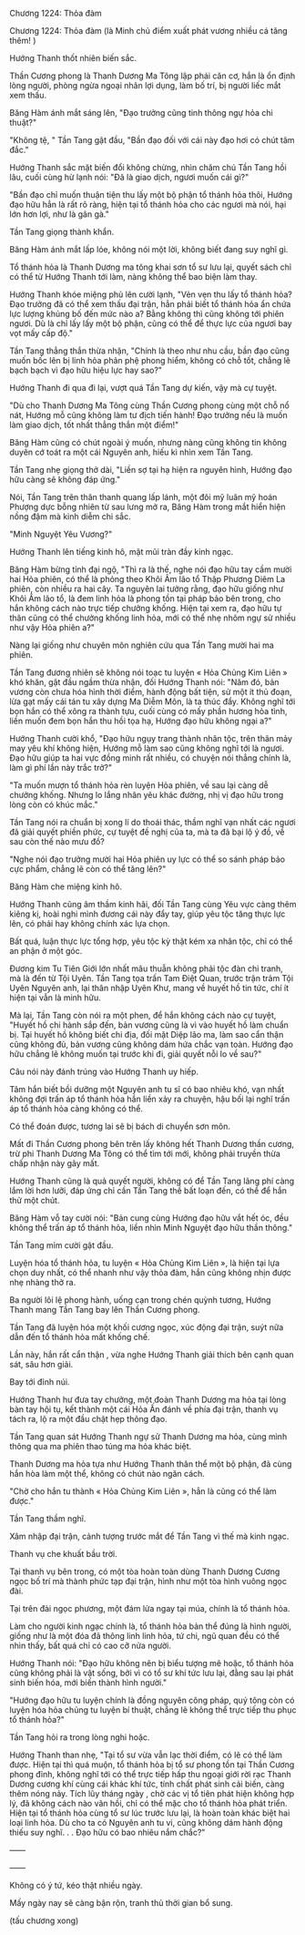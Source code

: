 




Chương 1224: Thỏa đàm


Chương 1224: Thỏa đàm (là Minh chủ điểm xuất phát vương nhiều cá tăng thêm! )

Hướng Thanh thốt nhiên biến sắc.

Thần Cương phong là Thanh Dương Ma Tông lập phái căn cơ, hắn là ổn định lòng người, phòng ngừa ngoại nhân lợi dụng, làm bố trí, bị người liếc mắt xem thấu.

Băng Hàm ánh mắt sáng lên, "Đạo trưởng cũng tinh thông ngự hỏa chi thuật?"

"Không tệ, " Tần Tang gật đầu, "Bần đạo đối với cái này đạo hơi có chút tâm đắc."

Hướng Thanh sắc mặt biến đổi không chừng, nhìn chăm chú Tần Tang hồi lâu, cuối cùng hừ lạnh nói: "Đã là giao dịch, ngươi muốn cái gì?"

"Bần đạo chỉ muốn thuận tiện thu lấy một bộ phận tổ thánh hỏa thôi, Hướng đạo hữu hẳn là rất rõ ràng, hiện tại tổ thánh hỏa cho các ngươi mà nói, hại lớn hơn lợi, như là gân gà."

Tần Tang giọng thành khẩn.

Băng Hàm ánh mắt lấp lóe, không nói một lời, không biết đang suy nghĩ gì.

Tổ thánh hỏa là Thanh Dương ma tông khai sơn tổ sư lưu lại, quyết sách chỉ có thể từ Hướng Thanh tới làm, nàng không thể bao biện làm thay.

Hướng Thanh khóe miệng phủ lên cười lạnh, "Vẻn vẹn thu lấy tổ thánh hỏa? Đạo trưởng đã có thể xem thấu đại trận, hẳn phải biết tổ thánh hỏa ẩn chứa lực lượng khủng bố đến mức nào a? Bằng không thì cũng không tới phiên ngươi. Dù là chỉ lấy lấy một bộ phận, cũng có thể để thực lực của ngươi bay vọt mấy cấp độ."

Tần Tang thẳng thắn thừa nhận, "Chính là theo như nhu cầu, bần đạo cũng muốn bốc lên bị linh hỏa phản phệ phong hiểm, không có chỗ tốt, chẳng lẽ bạch bạch vì đạo hữu hiệu lực hay sao?"

Hướng Thanh đi qua đi lại, vượt quá Tần Tang dự kiến, vậy mà cự tuyệt.

"Dù cho Thanh Dương Ma Tông cùng Thần Cương phong cùng một chỗ nổ nát, Hướng mỗ cũng không làm tư địch tiến hành! Đạo trưởng nếu là muốn làm giao dịch, tốt nhất thẳng thắn một điểm!"

Băng Hàm cũng có chút ngoài ý muốn, nhưng nàng cũng không tin không duyên cớ toát ra một cái Nguyên anh, hiếu kì nhìn xem Tần Tang.

Tần Tang nhẹ giọng thở dài, "Liền sợ tại hạ hiện ra nguyên hình, Hướng đạo hữu càng sẽ không đáp ứng."

Nói, Tần Tang trên thân thanh quang lấp lánh, một đôi mỹ luân mỹ hoán Phượng dực bỗng nhiên từ sau lưng mở ra, Băng Hàm trong mắt hiển hiện nồng đậm mà kinh diễm chi sắc.

"Minh Nguyệt Yêu Vương?"

Hướng Thanh lên tiếng kinh hô, mặt mũi tràn đầy kinh ngạc.

Băng Hàm bừng tỉnh đại ngộ, "Thì ra là thế, nghe nói đạo hữu tay cầm mười hai Hỏa phiên, có thể là phỏng theo Khôi Âm lão tổ Thập Phương Diêm La phiên, còn nhiều ra hai cây. Ta nguyên lai tưởng rằng, đạo hữu giống như Khôi Âm lão tổ, là đem linh hỏa là phong tồn tại pháp bảo bên trong, cho hắn không cách nào trực tiếp chưởng khống. Hiện tại xem ra, đạo hữu tự thân cũng có thể chưởng khống linh hỏa, mới có thể nhẹ nhõm ngự sử nhiều như vậy Hỏa phiên a?"

Nàng lại giống như chuyên môn nghiên cứu qua Tần Tang mười hai ma phiên.

Tần Tang đương nhiên sẽ không nói toạc tu luyện « Hỏa Chủng Kim Liên » khó khăn, gật đầu ngầm thừa nhận, đối Hướng Thanh nói: "Năm đó, bản vương còn chưa hóa hình thời điểm, hành động bất tiện, sử một ít thủ đoạn, lừa gạt mấy cái tán tu xây dựng Ma Diễm Môn, là ta thúc đẩy. Không nghĩ tới bọn hắn có thể xông ra thành tựu, cuối cùng có mấy phần hương hỏa tình, liền muốn đem bọn hắn thu hồi tọa hạ, Hướng đạo hữu không ngại a?"

Hướng Thanh cười khổ, "Đạo hữu ngụy trang thành nhân tộc, trên thân mảy may yêu khí không hiện, Hướng mỗ làm sao cũng không nghĩ tới là ngươi. Đạo hữu giúp ta hai vực đồng minh rất nhiều, có chuyện nói thẳng chính là, làm gì phí lần này trắc trở?"

"Ta muốn mượn tổ thánh hỏa rèn luyện Hỏa phiên, về sau lại càng dễ chưởng khống. Nhưng lo lắng nhân yêu khác đường, nhị vị đạo hữu trong lòng còn có khúc mắc."

Tần Tang nói ra chuẩn bị xong lí do thoái thác, thầm nghĩ vạn nhất các ngươi đã giải quyết phiền phức, cự tuyệt đề nghị của ta, mà ta đã bại lộ ý đồ, về sau còn thế nào mưu đồ?

"Nghe nói đạo trưởng mười hai Hỏa phiên uy lực có thể so sánh pháp bảo cực phẩm, chẳng lẽ còn có thể tăng lên?"

Băng Hàm che miệng kinh hô.

Hướng Thanh cũng âm thầm kinh hãi, đối Tần Tang cùng Yêu vực càng thêm kiêng kị, hoài nghi mình đương cái này đẩy tay, giúp yêu tộc tăng thực lực lên, có phải hay không chính xác lựa chọn.

Bất quá, luận thực lực tổng hợp, yêu tộc kỳ thật kém xa nhân tộc, chỉ có thể an phận ở một góc.

Đương kim Tu Tiên Giới lớn nhất mâu thuẫn không phải tộc đàn chi tranh, mà là đến từ Tội Uyên. Tần Tang tọa trấn Tam Điệt Quan, trước trận trảm Tội Uyên Nguyên anh, lại thân nhập Uyên Khư, mang về huyết hồ tin tức, chí ít hiện tại vẫn là minh hữu.

Mà lại, Tần Tang còn nói ra một phen, để hắn không cách nào cự tuyệt, "Huyết hồ chi hành sắp đến, bản vương cũng là vì vào huyết hồ làm chuẩn bị. Tại huyết hồ không biết chi địa, đối mặt Diệp lão ma, làm sao cẩn thận cũng không đủ, bản vương cũng không dám hứa chắc vạn toàn. Hướng đạo hữu chẳng lẽ không muốn tại trước khi đi, giải quyết nỗi lo về sau?"

Câu nói này đánh trúng vào Hướng Thanh uy hiếp.

Tâm hắn biết bồi dưỡng một Nguyên anh tu sĩ có bao nhiêu khó, vạn nhất không đợi trấn áp tổ thánh hỏa hắn liền xảy ra chuyện, hậu bối lại nghĩ trấn áp tổ thánh hỏa càng không có thể.

Có thể đoán được, tương lai sẽ bị bách di chuyển sơn môn.

Mất đi Thần Cương phong bên trên lấy không hết Thanh Dương thần cương, trừ phi Thanh Dương Ma Tông có thể tìm tới mới, không phải truyền thừa chấp nhận này gãy mất.

Hướng Thanh cũng là quả quyết người, không có để Tần Tang lãng phí càng lắm lời hơn lưỡi, đáp ứng chỉ cần Tần Tang thề bất loạn đến, có thể để hắn thử một chút.

Băng Hàm vỗ tay cười nói: "Bản cung cùng Hướng đạo hữu vắt hết óc, đều không thể trấn áp tổ thánh hỏa, liền nhìn Minh Nguyệt đạo hữu thần thông."

Tần Tang mỉm cười gật đầu.

Luyện hóa tổ thánh hỏa, tu luyện « Hỏa Chủng Kim Liên », là hiện tại lựa chọn duy nhất, có thể nhanh như vậy thỏa đàm, hắn cũng không nhịn được nhẹ nhàng thở ra.

Ba người lôi lệ phong hành, uống cạn trong chén quỳnh tương, Hướng Thanh mang Tần Tang bay lên Thần Cương phong.

Tần Tang đã luyện hóa một khối cương ngọc, xúc động đại trận, suýt nữa dẫn đến tổ thánh hỏa mất khống chế.

Lần này, hắn rất cẩn thận , vừa nghe Hướng Thanh giải thích bên cạnh quan sát, sâu hơn giải.

Bay tới đỉnh núi.

Hướng Thanh hư đưa tay chưởng, một đoàn Thanh Dương ma hỏa tại lòng bàn tay hội tụ, kết thành một cái Hỏa Ấn đánh về phía đại trận, thanh vụ tách ra, lộ ra một đầu chật hẹp thông đạo.

Tần Tang quan sát Hướng Thanh ngự sử Thanh Dương ma hỏa, cùng mình thông qua ma phiên thao túng ma hỏa khác biệt.

Thanh Dương ma hỏa tựa như Hướng Thanh thân thể một bộ phận, đã cùng hắn hòa làm một thể, không có chút nào ngăn cách.

"Chờ cho hắn tu thành « Hỏa Chủng Kim Liên », hẳn là cũng có thể làm được."

Tần Tang thầm nghĩ.

Xâm nhập đại trận, cảnh tượng trước mắt để Tần Tang vì thế mà kinh ngạc.

Thanh vụ che khuất bầu trời.

Tại thanh vụ bên trong, có một tòa hoàn toàn dùng Thanh Dương Cương ngọc bố trí mà thành phức tạp đại trận, hình như một tòa hình vuông ngọc đài.

Tại trên đài ngọc phương, một đám lửa ngay tại múa, chính là tổ thánh hỏa.

Làm cho người kinh ngạc chính là, tổ thánh hỏa bản thể đúng là hình người, giống như là một đóa đã thông linh linh hỏa, tứ chi, ngũ quan đều có thể nhìn thấy, bất quá chỉ có cao cỡ nửa người.

Hướng Thanh nói: "Đạo hữu không nên bị biểu tượng mê hoặc, tổ thánh hỏa cũng không phải là vật sống, bởi vì có tổ sư khí tức lưu lại, đằng sau lại phát sinh biến hóa, mới biến thành hình người."

"Hướng đạo hữu tu luyện chính là đồng nguyên công pháp, quý tông còn có luyện hóa hỏa chủng tu luyện bí thuật, chẳng lẽ không thể trực tiếp thu phục tổ thánh hỏa?"

Tần Tang hỏi ra trong lòng nghi hoặc.

Hướng Thanh than nhẹ, "Tại tổ sư vừa vẫn lạc thời điểm, có lẽ có thể làm được. Hiện tại thì quá muộn, tổ thánh hỏa bị tổ sư phong tồn tại Thần Cương phong đỉnh, không nghĩ tới có thể trực tiếp hấp thu ngoại giới rời rạc Thanh Dương cương khí cùng cái khác khí tức, tính chất phát sinh cải biến, càng thêm nóng nảy. Tích lũy tháng ngày , chờ các vị tổ tiên phát hiện không hợp lý, đã không cách nào vãn hồi, chỉ có thể mặc cho tổ thánh hỏa phát triển. Hiện tại tổ thánh hỏa cùng tổ sư lúc trước lưu lại, là hoàn toàn khác biệt hai loại linh hỏa. Dù cho ta có Nguyên anh tu vi, cũng không dám hành động thiếu suy nghĩ. . . Đạo hữu có bao nhiêu nắm chắc?"

——

——

Không có ý tứ, kéo thật nhiều ngày.

Mấy ngày nay sẽ càng bận rộn, tranh thủ thời gian bổ sung.

(tấu chương xong)




